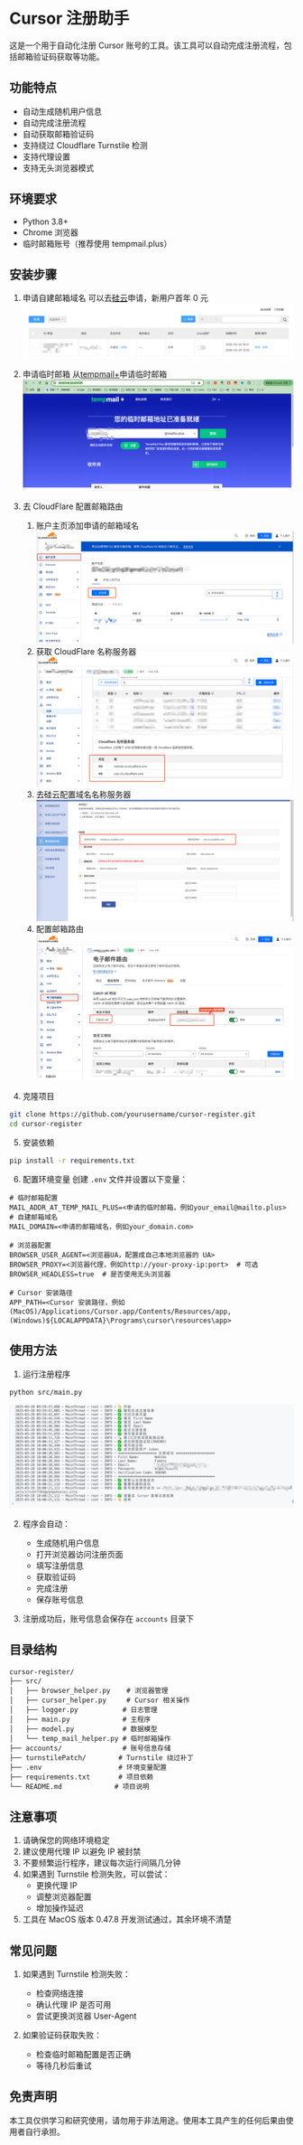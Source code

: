 # Cursor 注册助手

这是一个用于自动化注册 Cursor 账号的工具。该工具可以自动完成注册流程，包括邮箱验证码获取等功能。

## 功能特点

- 自动生成随机用户信息
- 自动完成注册流程
- 自动获取邮箱验证码
- 支持绕过 Cloudflare Turnstile 检测
- 支持代理设置
- 支持无头浏览器模式

## 环境要求

- Python 3.8+
- Chrome 浏览器
- 临时邮箱账号（推荐使用 tempmail.plus）

## 安装步骤

1. 申请自建邮箱域名
   可以去[硅云](https://www.vpsor.cn/)申请，新用户首年 0 元
   ![申请邮箱域名](./images/vpsor.png)

2. 申请临时邮箱
   从[tempmail+](https://tempmail.plus/zh/#!)申请临时邮箱
   ![申请临时邮箱](./images/tempmail+.png)

3. 去 CloudFlare 配置邮箱路由

   1. 账户主页添加申请的邮箱域名
      ![](./images/cf-add-domain.png)
   2. 获取 CloudFlare 名称服务器
      ![](./images/cf-dns.png)
   3. 去硅云配置域名名称服务器
      ![](./images/vpsor-dns.png)
   4. 配置邮箱路由
      ![](./images/cf-mail.png)

4. 克隆项目

```bash
git clone https://github.com/yourusername/cursor-register.git
cd cursor-register
```

5. 安装依赖

```bash
pip install -r requirements.txt
```

6. 配置环境变量
   创建 `.env` 文件并设置以下变量：

```env
# 临时邮箱配置
MAIL_ADDR_AT_TEMP_MAIL_PLUS=<申请的临时邮箱，例如your_email@mailto.plus>
# 自建邮箱域名
MAIL_DOMAIN=<申请的邮箱域名，例如your_domain.com>

# 浏览器配置
BROWSER_USER_AGENT=<浏览器UA，配置成自己本地浏览器的 UA>
BROWSER_PROXY=<浏览器代理，例如http://your-proxy-ip:port>  # 可选
BROWSER_HEADLESS=true  # 是否使用无头浏览器

# Cursor 安装路径
APP_PATH=<Cursor 安装路径，例如(MacOS)/Applications/Cursor.app/Contents/Resources/app, (Windows)${LOCALAPPDATA}\Programs\cursor\resources\app>
```

## 使用方法

1. 运行注册程序

```bash
python src/main.py
```

![](./images/run.png)

2. 程序会自动：

   - 生成随机用户信息
   - 打开浏览器访问注册页面
   - 填写注册信息
   - 获取验证码
   - 完成注册
   - 保存账号信息

3. 注册成功后，账号信息会保存在 `accounts` 目录下

## 目录结构

```
cursor-register/
├── src/
│   ├── browser_helper.py    # 浏览器管理
│   ├── cursor_helper.py     # Cursor 相关操作
│   ├── logger.py           # 日志管理
│   ├── main.py             # 主程序
│   ├── model.py            # 数据模型
│   └── temp_mail_helper.py # 临时邮箱操作
├── accounts/               # 账号信息存储
├── turnstilePatch/        # Turnstile 绕过补丁
├── .env                   # 环境变量配置
├── requirements.txt       # 项目依赖
└── README.md             # 项目说明
```

## 注意事项

1. 请确保您的网络环境稳定
2. 建议使用代理 IP 以避免 IP 被封禁
3. 不要频繁运行程序，建议每次运行间隔几分钟
4. 如果遇到 Turnstile 检测失败，可以尝试：
   - 更换代理 IP
   - 调整浏览器配置
   - 增加操作延迟
5. 工具在 MacOS 版本 0.47.8 开发测试通过，其余环境不清楚

## 常见问题

1. 如果遇到 Turnstile 检测失败：

   - 检查网络连接
   - 确认代理 IP 是否可用
   - 尝试更换浏览器 User-Agent

2. 如果验证码获取失败：
   - 检查临时邮箱配置是否正确
   - 等待几秒后重试

## 免责声明

本工具仅供学习和研究使用，请勿用于非法用途。使用本工具产生的任何后果由使用者自行承担。
